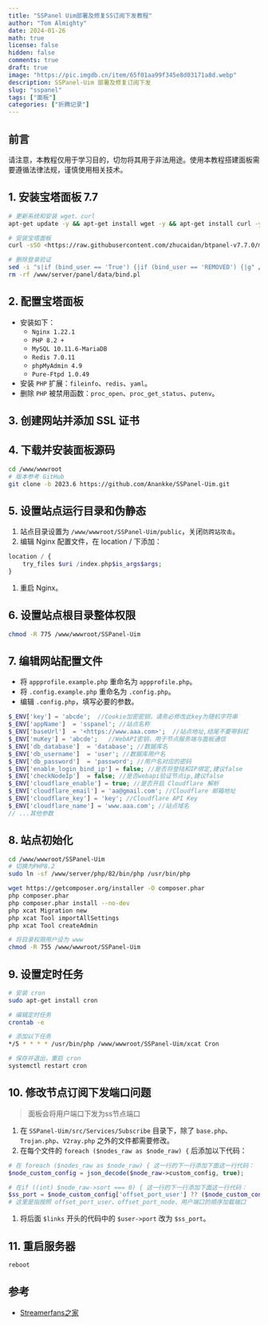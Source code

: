 ```yaml
---
title: "SSPanel Uim部署及修复SS订阅下发教程"
author: "Tom Almighty"
date: 2024-01-26
math: true
license: false
hidden: false
comments: true
draft: true
image: "https://pic.imgdb.cn/item/65f01aa99f345e8d03171a8d.webp"
description: SSPanel-Uim 部署及修复订阅下发
slug: "sspanel"
tags: ["面板"]
categories: ["折腾记录"]
---
```

## 前言

请注意，本教程仅用于学习目的，切勿将其用于非法用途。使用本教程搭建面板需要遵循法律法规，谨慎使用相关技术。

## 1. 安装宝塔面板 7.7

```bash
# 更新系统和安装 wget、curl
apt-get update -y && apt-get install wget -y && apt-get install curl -y

# 安装宝塔面板
curl -sSO <https://raw.githubusercontent.com/zhucaidan/btpanel-v7.7.0/main/install/install_panel.sh> && bash install_panel.sh

# 删除登录验证
sed -i "s|if (bind_user == 'True') {|if (bind_user == 'REMOVED') {|g" /www/server/panel/BTPanel/static/js/index.js
rm -rf /www/server/panel/data/bind.pl

```

## 2. 配置宝塔面板

- 安装如下：
    - `Nginx 1.22.1`
    - `PHP 8.2 +`
    - `MySQL 10.11.6-MariaDB`
    - `Redis 7.0.11`
    - `phpMyAdmin 4.9`
    - `Pure-Ftpd 1.0.49`
- 安装 `PHP` 扩展：`fileinfo`、`redis`、`yaml`。
- 删除 `PHP` 被禁用函数：`proc_open`、`proc_get_status`、`putenv`。

## 3. 创建网站并添加 SSL 证书

## 4. 下载并安装面板源码

```bash
cd /www/wwwroot
# 版本参考 GitHub
git clone -b 2023.6 https://github.com/Anankke/SSPanel-Uim.git

```

## 5. 设置站点运行目录和伪静态

1. 站点目录设置为 `/www/wwwroot/SSPanel-Uim/public`，关闭`防跨站攻击`。
2. 编辑 Nginx 配置文件，在 location / 下添加：

```php
location / {
    try_files $uri /index.php$is_args$args;
}

```

1. 重启 Nginx。

## 6. 设置站点根目录整体权限

```bash
chmod -R 775 /www/wwwroot/SSPanel-Uim

```

## 7. 编辑网站配置文件

- 将 `appprofile.example.php` 重命名为 `appprofile.php`。
- 将 `.config.example.php` 重命名为 `.config.php`。
- 编辑 `.config.php`，填写必要的参数。

```php
$_ENV['key'] = 'abcde';  //Cookie加密密钥，请务必修改此key为随机字符串
$_ENV['appName']  = 'sspanel'; //站点名称
$_ENV['baseUrl']  = '<https://www.aaa.com>';  //站点地址,结尾不要带斜杠
$_ENV['muKey'] = 'abcde';   //WebAPI密钥，用于节点服务端与面板通信
$_ENV['db_database']  = 'database'; //数据库名
$_ENV['db_username']  = 'user'; //数据库用户名
$_ENV['db_password']  = 'password'; //用户名对应的密码
$_ENV['enable_login_bind_ip'] = false; //是否将登陆和IP绑定,建议false
$_ENV['checkNodeIp']  = false; //是否webapi验证节点ip,建议false
$_ENV['cloudflare_enable'] = true; //是否开启 Cloudflare 解析
$_ENV['cloudflare_email'] = 'aa@gmail.com'; //Cloudflare 邮箱地址
$_ENV['cloudflare_key'] = 'key'; //Cloudflare API Key
$_ENV['cloudflare_name'] = 'www.aaa.com'; //站点域名
// ...其他参数

```

## 8. 站点初始化

```bash
cd /www/wwwroot/SSPanel-Uim
# 切换为PHP8.2
sudo ln -sf /www/server/php/82/bin/php /usr/bin/php

wget https://getcomposer.org/installer -O composer.phar
php composer.phar
php composer.phar install --no-dev
php xcat Migration new
php xcat Tool importAllSettings
php xcat Tool createAdmin

# 将目录权限用户设为 www
chmod -R 755 /www/wwwroot/SSPanel-Uim

```

## 9. 设置定时任务

```bash
# 安装 cron
sudo apt-get install cron

# 编辑定时任务
crontab -e

# 添加以下任务
*/5 * * * * /usr/bin/php /www/wwwroot/SSPanel-Uim/xcat Cron

# 保存并退出，重启 cron
systemctl restart cron

```

## 10. 修改节点订阅下发端口问题

> 面板会将用户端口下发为ss节点端口
> 
1. 在 `SSPanel-Uim/src/Services/Subscribe` 目录下，除了 `base.php`、`Trojan.php`、`V2ray.php` 之外的文件都需要修改。
2. 在每个文件的 `foreach ($nodes_raw as $node_raw) {` 后添加以下代码：

```php
# 在 foreach ($nodes_raw as $node_raw) { 这一行的下一行添加下面这一行代码：
$node_custom_config = json_decode($node_raw->custom_config, true);

# 在if ((int) $node_raw->sort === 0) { 这一行的下一行添加下面这一行代码：
$ss_port = $node_custom_config['offset_port_user'] ?? ($node_custom_config['offset_port_node'] ?? $user->port);
# 这里是指按照 offset_port_user、offset_port_node、用户端口的顺序加载端口

```

1. 将后面 `$links` 开头的代码中的 `$user->port` 改为 `$ss_port`。

## 11. 重启服务器

```bash
reboot

```

## 参考

- [Streamerfans之家](https://streamernote.online/index.php/2024/01/12/sspanel%E9%9D%A2%E6%9D%BF%E6%90%AD%E5%BB%BA%E6%94%AF%E6%8C%81reality/)